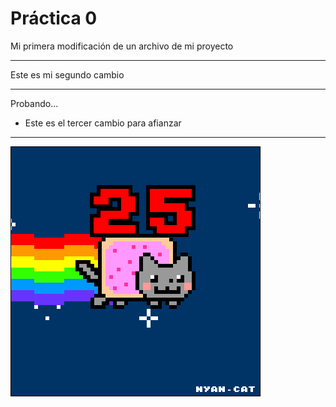  # Práctica 0
Mi primera modificación 
de un archivo de mi proyecto

******************************
Este es mi segundo cambio
******************************
Probando...

* Este es el tercer cambio para afianzar

--------------------------------------------
![](Ejercicio2-img1.gif)
